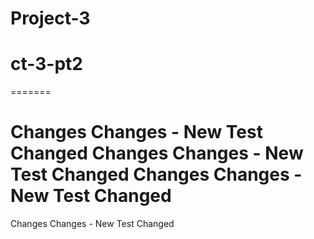 
# Project-3
# ct-3-pt2
=======

Changes Changes - New Test Changed 
Changes Changes - New Test Changed 
Changes Changes - New Test Changed 
=======


Changes Changes - New Test Changed 

